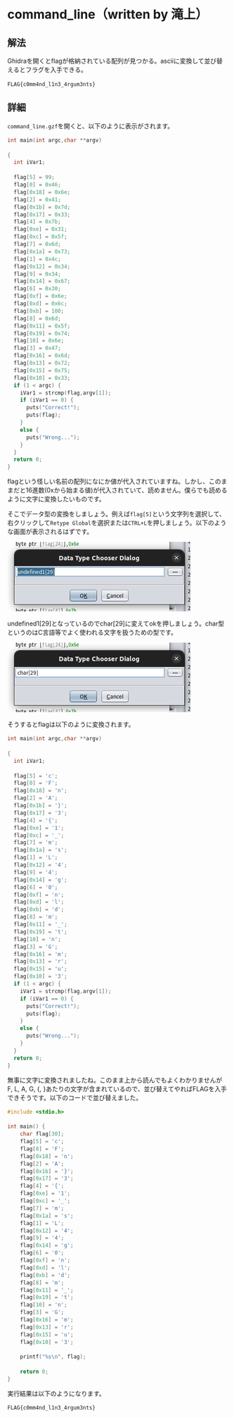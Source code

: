 # command_line（written by 滝上）
## 解法
Ghidraを開くとflagが格納されている配列が見つかる。asciiに変換して並び替えるとフラグを入手できる。

`FLAG{c0mm4nd_l1n3_4rgum3nts}`

## 詳細
`command_line.gzf`を開くと、以下のように表示がされます。

```c
int main(int argc,char **argv)

{
  int iVar1;
  
  flag[5] = 99;
  flag[0] = 0x46;
  flag[0x18] = 0x6e;
  flag[2] = 0x41;
  flag[0x1b] = 0x7d;
  flag[0x17] = 0x33;
  flag[4] = 0x7b;
  flag[0xe] = 0x31;
  flag[0xc] = 0x5f;
  flag[7] = 0x6d;
  flag[0x1a] = 0x73;
  flag[1] = 0x4c;
  flag[0x12] = 0x34;
  flag[9] = 0x34;
  flag[0x14] = 0x67;
  flag[6] = 0x30;
  flag[0xf] = 0x6e;
  flag[0xd] = 0x6c;
  flag[0xb] = 100;
  flag[8] = 0x6d;
  flag[0x11] = 0x5f;
  flag[0x19] = 0x74;
  flag[10] = 0x6e;
  flag[3] = 0x47;
  flag[0x16] = 0x6d;
  flag[0x13] = 0x72;
  flag[0x15] = 0x75;
  flag[0x10] = 0x33;
  if (1 < argc) {
    iVar1 = strcmp(flag,argv[1]);
    if (iVar1 == 0) {
      puts("Correct!");
      puts(flag);
    }
    else {
      puts("Wrong...");
    }
  }
  return 0;
}
```

flagという怪しい名前の配列になにか値が代入されていますね。しかし、このままだと16進数(0xから始まる値)が代入されていて、読めません。僕らでも読めるように文字に変換したいものです。

そこでデータ型の変換をしましょう。例えば`flag[5]`という文字列を選択して、右クリックして`Retype Global`を選択または`CTRL+L`を押しましょう。以下のような画面が表示されるはずです。

![alt text](assets/image.png)

undefined1[29]となっているのでchar[29]に変えてokを押しましょう。char型というのはC言語等でよく使われる文字を扱うための型です。

![alt text](assets/image-1.png)

そうするとflagは以下のように変換されます。

```c
int main(int argc,char **argv)

{
  int iVar1;
  
  flag[5] = 'c';
  flag[0] = 'F';
  flag[0x18] = 'n';
  flag[2] = 'A';
  flag[0x1b] = '}';
  flag[0x17] = '3';
  flag[4] = '{';
  flag[0xe] = '1';
  flag[0xc] = '_';
  flag[7] = 'm';
  flag[0x1a] = 's';
  flag[1] = 'L';
  flag[0x12] = '4';
  flag[9] = '4';
  flag[0x14] = 'g';
  flag[6] = '0';
  flag[0xf] = 'n';
  flag[0xd] = 'l';
  flag[0xb] = 'd';
  flag[8] = 'm';
  flag[0x11] = '_';
  flag[0x19] = 't';
  flag[10] = 'n';
  flag[3] = 'G';
  flag[0x16] = 'm';
  flag[0x13] = 'r';
  flag[0x15] = 'u';
  flag[0x10] = '3';
  if (1 < argc) {
    iVar1 = strcmp(flag,argv[1]);
    if (iVar1 == 0) {
      puts("Correct!");
      puts(flag);
    }
    else {
      puts("Wrong...");
    }
  }
  return 0;
}
```

無事に文字に変換されましたね。このまま上から読んでもよくわかりませんが F, L, A, G, {, }あたりの文字が含まれているので、並び替えてやればFLAGを入手できそうです。以下のコードで並び替えました。

```c
#include <stdio.h>

int main() {
    char flag[30];
    flag[5] = 'c';
    flag[0] = 'F';
    flag[0x18] = 'n';
    flag[2] = 'A';
    flag[0x1b] = '}';
    flag[0x17] = '3';
    flag[4] = '{';
    flag[0xe] = '1';
    flag[0xc] = '_';
    flag[7] = 'm';
    flag[0x1a] = 's';
    flag[1] = 'L';
    flag[0x12] = '4';
    flag[9] = '4';
    flag[0x14] = 'g';
    flag[6] = '0';
    flag[0xf] = 'n';
    flag[0xd] = 'l';
    flag[0xb] = 'd';
    flag[8] = 'm';
    flag[0x11] = '_';
    flag[0x19] = 't';
    flag[10] = 'n';
    flag[3] = 'G';
    flag[0x16] = 'm';
    flag[0x13] = 'r';
    flag[0x15] = 'u';
    flag[0x10] = '3';

    printf("%s\n", flag);

    return 0;
}
```

実行結果は以下のようになります。

```sh
FLAG{c0mm4nd_l1n3_4rgum3nts}
```